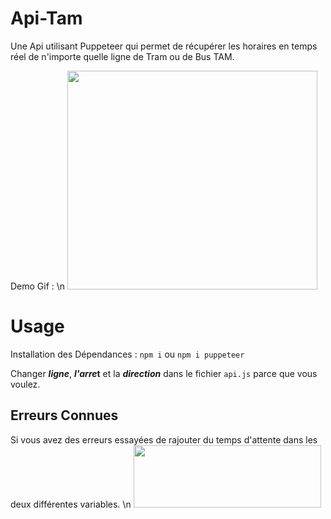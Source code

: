 # Api-Tam
Une Api utilisant Puppeteer qui permet de récupérer les horaires en temps réel de n'importe quelle ligne de Tram ou de Bus TAM.

Demo Gif :
\n
<img src="https://im5.ezgif.com/tmp/ezgif-5-bd12364f93.gif" width="400" height="350" />

 # Usage #
 
 Installation des Dépendances : 
 ``npm i``
 ou
 ``npm i puppeteer``
 


 
 
 Changer ***ligne***, ***l'arre*t** et la ***direction*** dans le fichier ``api.js`` parce que vous voulez.
 
 ## Erreurs Connues ##
 
Si vous avez des erreurs essayées de rajouter du temps d'attente dans les deux différentes variables.
\n
<img src="https://i.imgur.com/JnaV8yD.png" width="300" height="100" />

 
